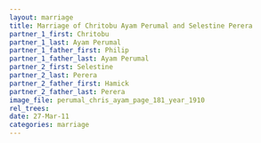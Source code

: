 ```yaml
---
layout: marriage
title: Marriage of Chritobu Ayam Perumal and Selestine Perera
partner_1_first: Chritobu
partner_1_last: Ayam Perumal
partner_1_father_first: Philip
partner_1_father_last: Ayam Perumal
partner_2_first: Selestine
partner_2_last: Perera
partner_2_father_first: Hamick
partner_2_father_last: Perera
image_file: perumal_chris_ayam_page_181_year_1910
rel_trees:
date: 27-Mar-11
categories: marriage
---
```


